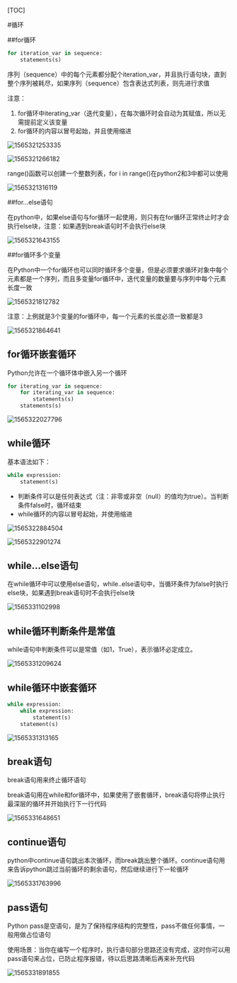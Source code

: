 [TOC]

#循环

##for循环

```python
for iteration_var in sequence:
	statements(s)
```

序列（sequence）中的每个元素都分配个iteration_var，并且执行语句块，直到整个序列被耗尽，如果序列（sequence）包含表达式列表，则先进行求值

注意：

1. for循环中iterating_var（迭代变量），在每次循环时会自动为其赋值，所以无需提前定义该变量
2. for循环的内容以冒号起始，并且使用缩进

![1565321253335](E:\Typora笔记\Python\assets\1565321253335.png)

![1565321266182](E:\Typora笔记\Python\assets\1565321266182.png)

range()函数可以创建一个整数列表，for i in range()在python2和3中都可以使用

![1565321316119](E:\Typora笔记\Python\assets\1565321316119.png)

##for...else语句

在python中，如果else语句与for循环一起使用，则只有在for循环正常终止时才会执行else块，注意：如果遇到break语句时不会执行else块

![1565321643155](E:\Typora笔记\Python\assets\1565321643155.png)

##for循环多个变量

在Python中一个for循环也可以同时循环多个变量，但是必须要求循环对象中每个元素都是一个序列，而且多变量for循环中，迭代变量的数量要与序列中每个元素长度一致

![1565321812782](E:\Typora笔记\Python\assets\1565321812782.png)

注意：上例就是3个变量的for循环中，每一个元素的长度必须一致都是3

![1565321864641](E:\Typora笔记\Python\assets\1565321864641.png)

## for循环嵌套循环

Python允许在一个循环体中嵌入另一个循环

```python
for iterating_var in sequence:
    for iterating_var in sequence:
        statements(s)
    statements(s)
```

![1565322027796](E:\Typora笔记\Python\assets\1565322027796.png)

## while循环

基本语法如下：

```python
while expression:
	statement(s)
```

* 判断条件可以是任何表达式（注：非零或非空（null）的值均为true）。当判断条件false时，循环结束
* while循环的内容以冒号起始，并使用缩进

![1565322884504](E:\Typora笔记\Python\assets\1565322884504.png)

![1565322901274](E:\Typora笔记\Python\assets\1565322901274.png)

## while...else语句

在while循环中可以使用else语句，while..else语句中，当循环条件为false时执行else块，如果遇到break语句时不会执行else块

![1565331102998](E:\Typora笔记\Python\assets\1565331102998.png)

## while循环判断条件是常值

while语句中判断条件可以是常值（如1，True），表示循环必定成立。

![1565331209624](E:\Typora笔记\Python\assets\1565331209624.png)

## while循环中嵌套循环

```python
while expression:
    while expression:
        statement(s)
    statement(s)
```

![1565331313165](E:\Typora笔记\Python\assets\1565331313165.png)

## break语句

break语句用来终止循环语句

break语句用在while和for循环中，如果使用了嵌套循环，break语句将停止执行最深层的循环并开始执行下一行代码

![1565331648651](E:\Typora笔记\Python\assets\1565331648651.png)

## continue语句

python中continue语句跳出本次循环，而break跳出整个循环。continue语句用来告诉python跳过当前循环的剩余语句，然后继续进行下一轮循环

![1565331763996](E:\Typora笔记\Python\assets\1565331763996.png)

## pass语句

Python pass是空语句，是为了保持程序结构的完整性，pass不做任何事情，一般用做占位语句

使用场景：当你在编写一个程序时，执行语句部分思路还没有完成，这时你可以用pass语句来占位，已防止程序报错，待以后思路清晰后再来补充代码

![1565331891855](E:\Typora笔记\Python\assets\1565331891855.png)

